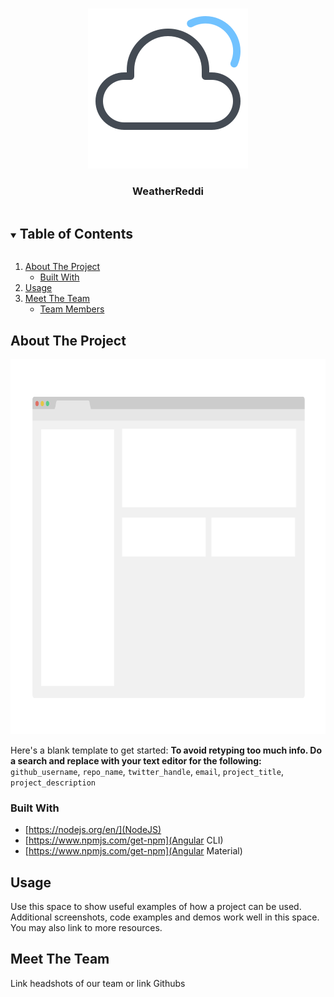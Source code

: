 <!--
*** Thanks for checking out the Best-README-Template. If you have a suggestion
*** that would make this better, please fork the repo and create a pull request
*** or simply open an issue with the tag "enhancement".
*** Thanks again! Now go create something AMAZING! :D
***
***
***
*** To avoid retyping too much info. Do a search and replace for the following:
*** github_username, repo_name, twitter_handle, email, project_title, project_description
-->



<!-- PROJECT SHIELDS -->
<!--
*** I'm using markdown "reference style" links for readability.
*** Reference links are enclosed in brackets [ ] instead of parentheses ( ).
*** See the bottom of this document for the declaration of the reference variables
*** for contributors-url, forks-url, etc. This is an optional, concise syntax you may use.
*** https://www.markdownguide.org/basic-syntax/#reference-style-links
-->



<!-- PROJECT LOGO -->
<br />
<p align="center">
  <a href="https://github.com/Jake021/WeatherReddi">
    <img src="WeatherReddi.png" alt="Logo" width="256" height="256">
  </a>

  <h3 align="center">WeatherReddi</h3>
</p>



<!-- TABLE OF CONTENTS -->
<details open="open">
  <summary><h2 style="display: inline-block">Table of Contents</h2></summary>
  <ol>
    <li>
      <a href="#about-the-project">About The Project</a>
      <ul>
        <li><a href="#built-with">Built With</a></li>
      </ul>
    </li>
    <li><a href="#usage">Usage</a></li>
    <li>
    	<a href="#acknowledgements">Meet The Team</a>
      <ul>
        <li><a href="#built-with">Team Members</a></li>
      </ul>
    </li>
  </ol>
</details>



<!-- ABOUT THE PROJECT -->
## About The Project

<img src="ApplicationOverview.png" alt="Logo" width="800" height="600">

<!-- Here is where we would add more information regarding the product.-->
Here's a blank template to get started:
**To avoid retyping too much info. Do a search and replace with your text editor for the following:**
`github_username`, `repo_name`, `twitter_handle`, `email`, `project_title`, `project_description`


### Built With

* [https://nodejs.org/en/](NodeJS)
* [https://www.npmjs.com/get-npm](Angular CLI)
* [https://www.npmjs.com/get-npm](Angular Material)


<!-- USAGE EXAMPLES -->
## Usage

Use this space to show useful examples of how a project can be used. Additional screenshots, code examples and demos work well in this space. You may also link to more resources.


<!-- Meet The Team -->
## Meet The Team

Link headshots of our team or link Githubs 
